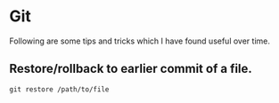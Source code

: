 # Git

Following are some tips and tricks which I have found useful over time.

## Restore/rollback to earlier commit of a file.
```git
git restore /path/to/file
```
